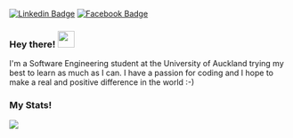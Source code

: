 [![Linkedin Badge](https://img.shields.io/badge/-LinkedIn-blue?style=flat-square&logo=Linkedin&logoColor=white&link=https://www.linkedin.com/in/beverley-sun/)](https://www.linkedin.com/in/beverley-sun/)  [![Facebook Badge](https://img.shields.io/badge/-Facebook-3b5998?style=flat-square&labelColor=3b5998&logo=facebook&logoColor=white&link=https://www.facebook.com/beverley.sun)](https://www.facebook.com/beverley.sun)

### Hey there! <img src="https://media.giphy.com/media/hvRJCLFzcasrR4ia7z/giphy.gif" width="30px"> 

I'm a Software Engineering student at the University of Auckland trying my best to learn as much as I can. I have a passion for coding and I hope to make a real and positive difference in the world :-)

### My Stats!
<img align="center" src="https://github-readme-stats.vercel.app/api/?username=beverleysun&theme=nord" />
